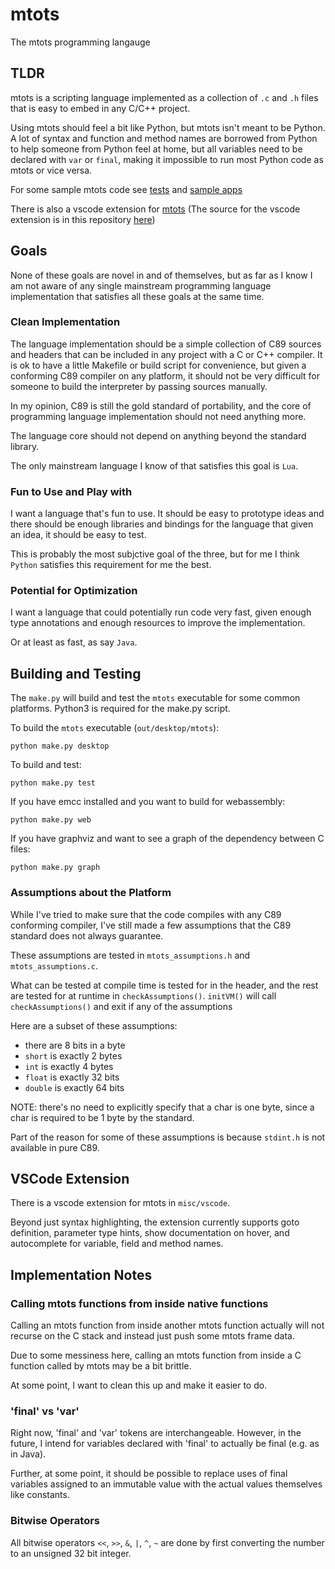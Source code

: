 # mtots

The mtots programming langauge

## TLDR

mtots is a scripting language implemented as a collection of
`.c` and `.h` files that is easy to embed in any C/C++ project.

Using mtots should feel a bit like Python, but mtots isn't
meant to be Python. A lot of syntax and function and method names
are borrowed from Python to help someone from Python feel at home,
but all variables need to be declared with `var` or `final`,
making it impossible to run most Python code as mtots or vice versa.

For some sample mtots code see [tests](test/) and [sample apps](misc/apps/)

There is also a vscode extension for [mtots](https://marketplace.visualstudio.com/items?itemName=mtots.mtots)
(The source for the vscode extension is in this repository [here](misc/vscode/))

## Goals

None of these goals are novel in and of themselves, but as far as I know
I am not aware of any single mainstream programming language implementation
that satisfies all these goals at the same time.

### Clean Implementation

The language implementation should be a simple collection of C89 sources
and headers that can be included in any project with a C or C++
compiler. It is ok to have a little Makefile or build script for convenience,
but given a conforming C89 compiler on any platform, it should not be very
difficult for someone to build the interpreter by passing sources manually.

In my opinion, C89 is still the gold standard of portability, and the core of
programming language implementation should not need anything more.

The language core should not depend on anything beyond the standard library.

The only mainstream language I know of that satisfies this goal is `Lua`.

### Fun to Use and Play with

I want a language that's fun to use. It should be easy to prototype ideas
and there should be enough libraries and bindings for the language
that given an idea, it should be easy to test.

This is probably the most subjctive goal of the three, but for me
I think `Python` satisfies this requirement for me the best.

### Potential for Optimization

I want a language that could potentially run code very fast, given
enough type annotations and enough resources to improve the implementation.

Or at least as fast, as say `Java`.

## Building and Testing

The `make.py` will build and test the `mtots` executable for some
common platforms. Python3 is required for the make.py script.

To build the `mtots` executable (`out/desktop/mtots`):

```
python make.py desktop
```

To build and test:

```
python make.py test
```

If you have emcc installed and you want to build for webassembly:

```
python make.py web
```

If you have graphviz and want to see a graph of the dependency
between C files:

```
python make.py graph
```

### Assumptions about the Platform

While I've tried to make sure that the code compiles
with any C89 conforming compiler, I've still made a few assumptions
that the C89 standard does not always guarantee.

These assumptions are tested in `mtots_assumptions.h` and `mtots_assumptions.c`.

What can be tested at compile time is tested for in the header,
and the rest are tested for at runtime in `checkAssumptions()`.
`initVM()` will call `checkAssumptions()` and exit if any of the assumptions

Here are a subset of these assumptions:

* there are 8 bits in a byte
* `short` is exactly 2 bytes
* `int` is exactly 4 bytes
* `float` is exactly 32 bits
* `double` is exactly 64 bits

NOTE: there's no need to explicitly specify that a char
is one byte, since a char is required to be 1 byte by
the standard.

Part of the reason for some of these assumptions is because `stdint.h`
is not available in pure C89.

## VSCode Extension

There is a vscode extension for mtots in `misc/vscode`.

Beyond just syntax highlighting, the extension currently supports
goto definition, parameter type hints, show documentation on hover, and
autocomplete for variable, field and method names.

## Implementation Notes

### Calling mtots functions from inside native functions

Calling an mtots function from inside another mtots function
actually will not recurse on the C stack and instead just
push some mtots frame data.

Due to some messiness here, calling an mtots function from
inside a C function called by mtots may be a bit brittle.

At some point, I want to clean this up and make it easier to
do.

### 'final' vs 'var'

Right now, 'final' and 'var' tokens are interchangeable.
However, in the future, I intend for variables declared with 'final'
to actually be final (e.g. as in Java).

Further, at some point, it should be possible to replace uses of
final variables assigned to an immutable value with the actual
values themselves like constants.

### Bitwise Operators

All bitwise operators `<<`, `>>`, `&`, `|`, `^`, `~` are done by first
converting the number to an unsigned 32 bit integer.
